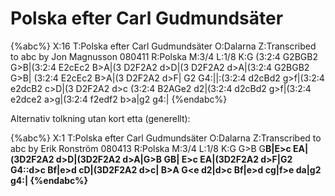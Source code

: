 # Polska efter Carl Gudmundsäter

{%abc%}
X:16
T:Polska efter Carl Gudmundsäter
O:Dalarna
Z:Transcribed to abc by Jon Magnusson 080411
R:Polska
M:3/4
L:1/8
K:G
(3:2:4 G2BGB2 G>B|(3:2:4 E2cEc2 B>A|(3 D2F2A2 d>D|(3 D2F2A2 d>A|(3:2:4 G2BGB2 G>B|
(3:2:4 E2cEc2 B>A|(3 D2F2A2 d>F| G2 G4:||:(3:2:4 d2cBd2 g>f|(3:2:4 e2dcB2 c>D|(3 D2F2A2 d>c
(3:2:4 B2AGe2 d2|(3:2:4 d2cBd2 g>f|(3:2:4 e2dce2 a>g|(3:2:4 f2edf2 b>a|g2 g4:|
{%endabc%}

Alternativ tolkning utan kort etta (generellt):

{%abc%}
X:1
T:Polska efter Carl Gudmundsäter
O:Dalarna
Z:Transcribed to abc by Erik Ronström 080413
R:Polska
M:3/4
L:1/8
K:G
G>B G<B G>B|E>c E<c B>A|(3D2F2A2 d>D|(3D2F2A2 d>A|G>B G<B G>B|
E>c E<c B>A|(3D2F2A2 d>F|G2 G4::d>c B<d g>f|e>d c<B c>D|(3D2F2A2 d>c|
B>A G<e d2|d>c B<d g>f|e>d c<e a>g|f>e d<f b>a|g2 g4:|
{%endabc%}

